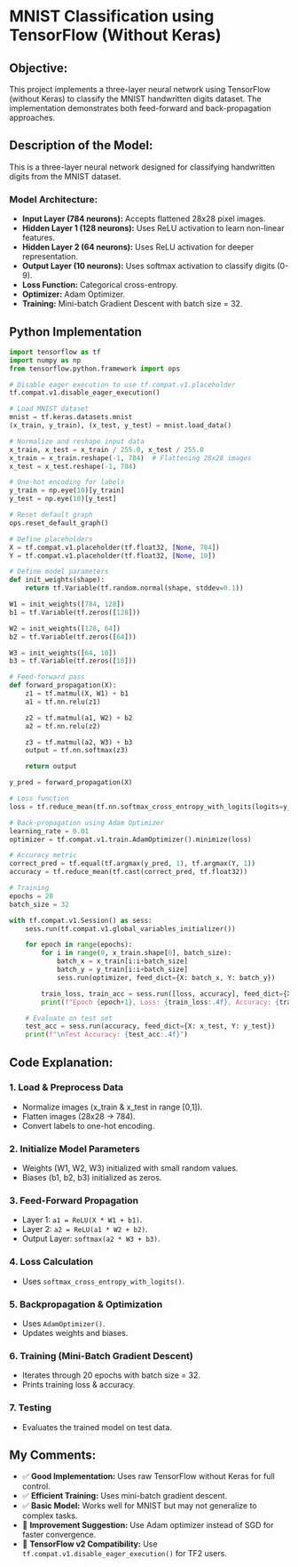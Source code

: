 # MNIST Classification using TensorFlow (Without Keras)

## **Objective:**
This project implements a three-layer neural network using TensorFlow (without Keras) to classify the MNIST handwritten digits dataset. The implementation demonstrates both feed-forward and back-propagation approaches.

## **Description of the Model:**
This is a three-layer neural network designed for classifying handwritten digits from the MNIST dataset.

### **Model Architecture:**
- **Input Layer (784 neurons):** Accepts flattened 28x28 pixel images.
- **Hidden Layer 1 (128 neurons):** Uses ReLU activation to learn non-linear features.
- **Hidden Layer 2 (64 neurons):** Uses ReLU activation for deeper representation.
- **Output Layer (10 neurons):** Uses softmax activation to classify digits (0-9).
- **Loss Function:** Categorical cross-entropy.
- **Optimizer:** Adam Optimizer.
- **Training:** Mini-batch Gradient Descent with batch size = 32.

## **Python Implementation**
```python
import tensorflow as tf
import numpy as np
from tensorflow.python.framework import ops

# Disable eager execution to use tf.compat.v1.placeholder
tf.compat.v1.disable_eager_execution()

# Load MNIST dataset
mnist = tf.keras.datasets.mnist
(x_train, y_train), (x_test, y_test) = mnist.load_data()

# Normalize and reshape input data
x_train, x_test = x_train / 255.0, x_test / 255.0
x_train = x_train.reshape(-1, 784)  # Flattening 28x28 images
x_test = x_test.reshape(-1, 784)

# One-hot encoding for labels
y_train = np.eye(10)[y_train]
y_test = np.eye(10)[y_test]

# Reset default graph
ops.reset_default_graph()

# Define placeholders
X = tf.compat.v1.placeholder(tf.float32, [None, 784])
Y = tf.compat.v1.placeholder(tf.float32, [None, 10])

# Define model parameters
def init_weights(shape):
    return tf.Variable(tf.random.normal(shape, stddev=0.1))

W1 = init_weights([784, 128])
b1 = tf.Variable(tf.zeros([128]))

W2 = init_weights([128, 64])
b2 = tf.Variable(tf.zeros([64]))

W3 = init_weights([64, 10])
b3 = tf.Variable(tf.zeros([10]))

# Feed-forward pass
def forward_propagation(X):
    z1 = tf.matmul(X, W1) + b1
    a1 = tf.nn.relu(z1)

    z2 = tf.matmul(a1, W2) + b2
    a2 = tf.nn.relu(z2)

    z3 = tf.matmul(a2, W3) + b3
    output = tf.nn.softmax(z3)

    return output

y_pred = forward_propagation(X)

# Loss function
loss = tf.reduce_mean(tf.nn.softmax_cross_entropy_with_logits(logits=y_pred, labels=Y))

# Back-propagation using Adam Optimizer
learning_rate = 0.01
optimizer = tf.compat.v1.train.AdamOptimizer().minimize(loss)

# Accuracy metric
correct_pred = tf.equal(tf.argmax(y_pred, 1), tf.argmax(Y, 1))
accuracy = tf.reduce_mean(tf.cast(correct_pred, tf.float32))

# Training
epochs = 20
batch_size = 32

with tf.compat.v1.Session() as sess:
    sess.run(tf.compat.v1.global_variables_initializer())

    for epoch in range(epochs):
        for i in range(0, x_train.shape[0], batch_size):
            batch_x = x_train[i:i+batch_size]
            batch_y = y_train[i:i+batch_size]
            sess.run(optimizer, feed_dict={X: batch_x, Y: batch_y})

        train_loss, train_acc = sess.run([loss, accuracy], feed_dict={X: x_train, Y: y_train})
        print(f"Epoch {epoch+1}, Loss: {train_loss:.4f}, Accuracy: {train_acc:.4f}")

    # Evaluate on test set
    test_acc = sess.run(accuracy, feed_dict={X: x_test, Y: y_test})
    print(f"\nTest Accuracy: {test_acc:.4f}")
```

## **Code Explanation:**
### **1. Load & Preprocess Data**
- Normalize images (x_train & x_test in range [0,1]).
- Flatten images (28x28 → 784).
- Convert labels to one-hot encoding.

### **2. Initialize Model Parameters**
- Weights (W1, W2, W3) initialized with small random values.
- Biases (b1, b2, b3) initialized as zeros.

### **3. Feed-Forward Propagation**
- Layer 1: `a1 = ReLU(X * W1 + b1)`.
- Layer 2: `a2 = ReLU(a1 * W2 + b2)`.
- Output Layer: `softmax(a2 * W3 + b3)`.

### **4. Loss Calculation**
- Uses `softmax_cross_entropy_with_logits()`.

### **5. Backpropagation & Optimization**
- Uses `AdamOptimizer()`.
- Updates weights and biases.

### **6. Training (Mini-Batch Gradient Descent)**
- Iterates through 20 epochs with batch size = 32.
- Prints training loss & accuracy.

### **7. Testing**
- Evaluates the trained model on test data.

## **My Comments:**
- ✅ **Good Implementation:** Uses raw TensorFlow without Keras for full control.
- ✅ **Efficient Training:** Uses mini-batch gradient descent.
- ✅ **Basic Model:** Works well for MNIST but may not generalize to complex tasks.
- 🔹 **Improvement Suggestion:** Use Adam optimizer instead of SGD for faster convergence.
- 🔹 **TensorFlow v2 Compatibility:** Use `tf.compat.v1.disable_eager_execution()` for TF2 users.

